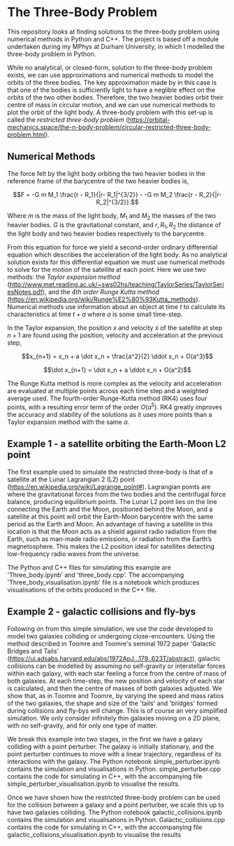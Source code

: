 # The Three-Body Problem

This repository looks at finding solutions to the three-body problem using numerical methods in Python and C++. The project is based off a module undertaken during my MPhys at Durham University, in which I modelled the three-body problem in Python.

While no analytical, or closed-form, solution to the three-body problem exists, we can use approximations and numerical methods to model the orbits of the three bodies. The key approximation made by in this case is that one of the bodies is sufficiently light to have a neglible effect on the orbits of the two other bodies. Therefore, the two heavier bodies orbit their centre of mass in circular motion, and we can use numerical methods to plot the orbit of the light body. A three-body problem with this set-up is called the *restricted three-body problem* (https://orbital-mechanics.space/the-n-body-problem/circular-restricted-three-body-problem.html).

## Numerical Methods
The force felt by the light body orbiting the two heavier bodies in the reference frame of the barycentre of the two heavier bodies is,
```math
F = -G m M_1 \frac{r - R_1}{|r- R_1|^{3/2}} - -G m M_2 \frac{r - R_2}{|r- R_2|^{3/2}}.
```
Where $`m`$ is the mass of the light body, $`M_1`$ and $`M_2`$ the masses of the two heavier bodies. $`G`$ is the gravitational constant, and $`r, R_1, R_2`$ the distance of the light body and two heavier bodies respectively to the barycentre.

From this equation for force we yield a second-order ordinary differential equation which describes the acceleration of the light body. As no analytical solution exists for this differential equation we must use numerical methods to solve for the motion of the satellite at each point. Here we use two methods: the *Taylor expansion method* (http://www.met.reading.ac.uk/~sws02hs/teaching/TaylorSeries/TaylorSeriesNotes.pdf), and the *4th order Runge Kutta method*  (https://en.wikipedia.org/wiki/Runge%E2%80%93Kutta_methods). Numerical methods use information about an object at time $`t`$ to calculate its characteristics at time $`t+a`$ where $`a`$ is some small time-step. 

In the Taylor expansion, the position $`x`$ and velocity $`\dot x`$ of the satellite at step $`n+1`$ are found using the position, velocity and acceleration at the previous step,
```math
x_{n+1} = x_n + a \dot x_n + \frac{a^2}{2} \ddot x_n + O(a^3)
```
```math
\dot x_{n+1} = \dot x_n + a \ddot x_n + O(a^2)
```

The Runge Kutta method is more complex as the velocity and acceleration are evaluated at multiple points across each time step and a weighted average used. The fourth-order Runge-Kutta method (RK4) uses four points, with a resulting error term of the order $`O(a^5)`$. RK4 greatly improves the accuracy and stability of the solutions as it uses more points than a Taylor expansion method with the same $`a`$.

## Example 1 - a satellite orbiting the Earth-Moon L2 point

The first example used to simulate the restricted three-body is that of a satellite at the Lunar Lagrangian 2 (L2) point (https://en.wikipedia.org/wiki/Lagrange_point#). Lagrangian points are where the gravitational forces from the two bodies and the centrifugal force balance, producing equilibrium points. The Lunar L2 point lies on the line connecting the Earth and the Moon, positioned behind the Moon, and a satellite at this point will orbit the Earth-Moon barycentre with the same period as the Earth and Moon. An advantage of having a satellite in this location is that the Moon acts as a shield against radio radiation from the Earth, such as man-made radio emissions, or radiation from the Earth’s magnetosphere. This makes the L2 position ideal for satellites detecting low-frequency radio waves from the universe.

The Python and C++ files for simulating this example are 'Three_body.ipynb' and 'three_body.cpp'. The accompanying 'Three_body_visualisation.ipynb' file is a notebook which produces visualisations of the orbits produced in the C++ file.

## Example 2 - galactic collisions and fly-bys

Following on from this simple simulation, we use the code developed to model two galaxies colliding or undergoing close-encounters. Using the method described in Toomre and Toomre's seminal 1972 paper 'Galactic Bridges and Tails' (https://ui.adsabs.harvard.edu/abs/1972ApJ...178..623T/abstract), galactic collisions can be modelled by assuming no self-gravity or interstellar forces within each galaxy, with each star feeling a force from the centre of mass of both galaxies. At each time-step, the new position and velocity of each star is calculated, and then the centre of masses of both galaxies adjusted. We show that, as in Toomre and Toomre, by varying the speed and mass ratios of the two galaxies, the shape and size of the 'tails' and 'bridges' formed during collisions and fly-bys will change. This is of course an very simplified simulation. We only consider infinitely thin galaxies moving on a 2D plane, with no self-gravity, and for only one type of matter. 

We break this example into two stages, in the first we have a galaxy colliding with a point perturber. The galaxy is initially stationary, and the point perturber continues to move with a linear trajectory, regardless of its interactions with the galaxy. The Python notebook simple_perturber.ipynb contains the simulation and visualisations in Python. simple_perturber.cpp contains the code for simulating in C++, with the accompanying file simple_perturber_visualisation.ipynb to visualise the results.

Once we have shown how the restricted three-body problem can be used for the collision between a galaxy and a point perturber, we scale this up to have two galaxies colliding. The Python notebook galactic_collisions.ipynb contains the simulation and visualisations in Python. Galactic_collisions.cpp contains the code for simulating in C++, with the accompanying file galactic_collisions_visualisation.ipynb to visualise the results
